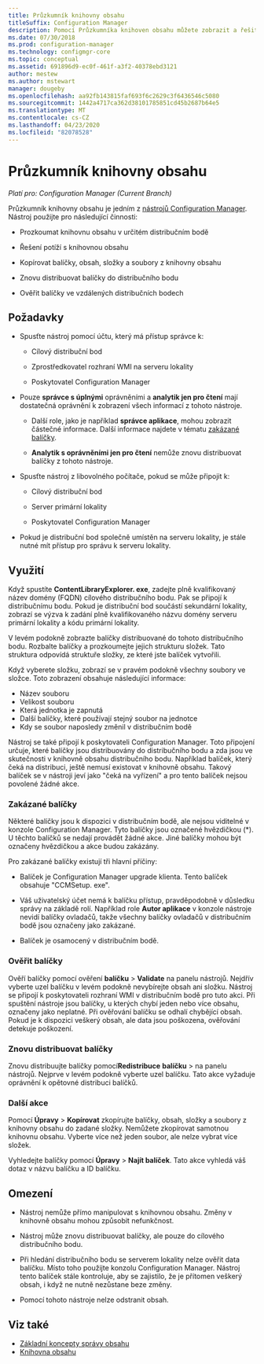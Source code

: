 ```yaml
---
title: Průzkumník knihovny obsahu
titleSuffix: Configuration Manager
description: Pomocí Průzkumníka knihoven obsahu můžete zobrazit a řešit potíže s knihovnou obsahu v Configuration Manager distribučním bodu.
ms.date: 07/30/2018
ms.prod: configuration-manager
ms.technology: configmgr-core
ms.topic: conceptual
ms.assetid: 691896d9-ec0f-461f-a3f2-40378ebd3121
author: mestew
ms.author: mstewart
manager: dougeby
ms.openlocfilehash: aa92fb143815faf693f6c2629c3f6436546c5080
ms.sourcegitcommit: 1442a4717ca362d38101785851cd45b2687b64e5
ms.translationtype: MT
ms.contentlocale: cs-CZ
ms.lasthandoff: 04/23/2020
ms.locfileid: "82078528"
---
```

# <a name="content-library-explorer"></a>Průzkumník knihovny obsahu

*Platí pro: Configuration Manager (Current Branch)*

Průzkumník knihovny obsahu je jedním z [nástrojů Configuration Manager](tools.md). Nástroj použijte pro následující činnosti:  

- Prozkoumat knihovnu obsahu v určitém distribučním bodě  

- Řešení potíží s knihovnou obsahu  

- Kopírovat balíčky, obsah, složky a soubory z knihovny obsahu  

- Znovu distribuovat balíčky do distribučního bodu  

- Ověřit balíčky ve vzdálených distribučních bodech  



## <a name="requirements"></a>Požadavky

- Spusťte nástroj pomocí účtu, který má přístup správce k:  

    - Cílový distribuční bod  

    - Zprostředkovatel rozhraní WMI na serveru lokality  

    - Poskytovatel Configuration Manager  

- Pouze **správce s úplnými** oprávněními a **analytik jen pro čtení** mají dostatečná oprávnění k zobrazení všech informací z tohoto nástroje.  

    - Další role, jako je například **správce aplikace**, mohou zobrazit částečné informace. Další informace najdete v tématu [zakázané balíčky](#bkmk_disabled-packages).  

    - **Analytik s oprávněními jen pro čtení** nemůže znovu distribuovat balíčky z tohoto nástroje.  

- Spusťte nástroj z libovolného počítače, pokud se může připojit k:  

    - Cílový distribuční bod  

    - Server primární lokality  

    - Poskytovatel Configuration Manager  

- Pokud je distribuční bod společně umístěn na serveru lokality, je stále nutné mít přístup pro správu k serveru lokality.  



## <a name="usage"></a>Využití 

Když spustíte **ContentLibraryExplorer. exe**, zadejte plně kvalifikovaný název domény (FQDN) cílového distribučního bodu. Pak se připojí k distribučnímu bodu. Pokud je distribuční bod součástí sekundární lokality, zobrazí se výzva k zadání plně kvalifikovaného názvu domény serveru primární lokality a kódu primární lokality.

V levém podokně zobrazte balíčky distribuované do tohoto distribučního bodu. Rozbalte balíčky a prozkoumejte jejich strukturu složek. Tato struktura odpovídá struktuře složky, ze které jste balíček vytvořili.

Když vyberete složku, zobrazí se v pravém podokně všechny soubory ve složce. Toto zobrazení obsahuje následující informace: 
- Název souboru
- Velikost souboru
- Která jednotka je zapnutá
- Další balíčky, které používají stejný soubor na jednotce
- Kdy se soubor naposledy změnil v distribučním bodě

Nástroj se také připojí k poskytovateli Configuration Manager. Toto připojení určuje, které balíčky jsou distribuovány do distribučního bodu a zda jsou ve skutečnosti v knihovně obsahu distribučního bodu. Například balíček, který čeká na distribuci, ještě nemusí existovat v knihovně obsahu. Takový balíček se v nástroji jeví jako "čeká na vyřízení" a pro tento balíček nejsou povolené žádné akce.


### <a name="disabled-packages"></a><a name="bkmk_disabled-packages"></a>Zakázané balíčky

Některé balíčky jsou k dispozici v distribučním bodě, ale nejsou viditelné v konzole Configuration Manager. Tyto balíčky jsou označené hvězdičkou (\*). U těchto balíčků se nedají provádět žádné akce. Jiné balíčky mohou být označeny hvězdičkou a akce budou zakázány. 

Pro zakázané balíčky existují tři hlavní příčiny:  

- Balíček je Configuration Manager upgrade klienta. Tento balíček obsahuje "CCMSetup. exe".  

- Váš uživatelský účet nemá k balíčku přístup, pravděpodobně v důsledku správy na základě rolí. Například role **Autor aplikace** v konzole nástroje nevidí balíčky ovladačů, takže všechny balíčky ovladačů v distribučním bodě jsou označeny jako zakázané.  

- Balíček je osamocený v distribučním bodě.  


### <a name="validate-packages"></a>Ověřit balíčky

Ověří balíčky pomocí ověření **balíčku** > **Validate** na panelu nástrojů. Nejdřív vyberte uzel balíčku v levém podokně nevybírejte obsah ani složku. Nástroj se připojí k poskytovateli rozhraní WMI v distribučním bodě pro tuto akci. Při spuštění nástroje jsou balíčky, u kterých chybí jeden nebo více obsahu, označeny jako neplatné. Při ověřování balíčku se odhalí chybějící obsah. Pokud je k dispozici veškerý obsah, ale data jsou poškozena, ověřování detekuje poškození.


### <a name="redistribute-packages"></a>Znovu distribuovat balíčky

Znovu distribuujte balíčky pomocí**Redistribuce** **balíčku** > na panelu nástrojů. Nejprve v levém podokně vyberte uzel balíčku. Tato akce vyžaduje oprávnění k opětovné distribuci balíčků.


### <a name="other-actions"></a>Další akce

Pomocí **Úpravy** > **Kopírovat** zkopírujte balíčky, obsah, složky a soubory z knihovny obsahu do zadané složky. Nemůžete zkopírovat samotnou knihovnu obsahu. Vyberte více než jeden soubor, ale nelze vybrat více složek.

Vyhledejte balíčky pomocí **Úpravy** > **Najít balíček**. Tato akce vyhledá váš dotaz v názvu balíčku a ID balíčku.



## <a name="limitations"></a>Omezení

- Nástroj nemůže přímo manipulovat s knihovnou obsahu. Změny v knihovně obsahu mohou způsobit nefunkčnost.  

- Nástroj může znovu distribuovat balíčky, ale pouze do cílového distribučního bodu.  

- Při hledání distribučního bodu se serverem lokality nelze ověřit data balíčku. Místo toho použijte konzolu Configuration Manager. Nástroj tento balíček stále kontroluje, aby se zajistilo, že je přítomen veškerý obsah, i když ne nutně nezůstane beze změny.  

- Pomocí tohoto nástroje nelze odstranit obsah.



## <a name="see-also"></a>Viz také

- [Základní koncepty správy obsahu](../plan-design/hierarchy/fundamental-concepts-for-content-management.md)
- [Knihovna obsahu](../plan-design/hierarchy/the-content-library.md)
